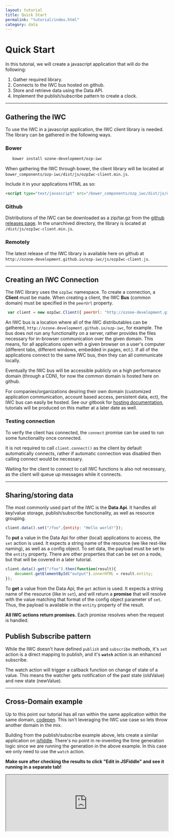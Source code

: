 ```yaml
---
layout: tutorial
title: Quick Start
permalink: "tutorial/index.html"
category: data
---
```


# Quick Start
In this tutorial, we will create a javascript application that will do the following:

  1. Gather required library.
  2. Connects to the IWC bus hosted on github.
  3. Store and retrieve data using the Data API. 
  4. Implement the publish/subscribe pattern to create a clock.

***

## Gathering the IWC
To use the IWC in a javascript application, the IWC client library is needed.
The library can be gathered in the following ways.

### Bower

``` bash
   bower install ozone-development/ozp-iwc
```
When gathering the IWC through bower, the client library will be located at  `bower_components/ozp-iwc/dist/js/ozpIwc-client.min.js`.

Include it in your applications HTML as so:

``` html
<script type="text/javascript" src="/bower_components/ozp_iwc/dist/js/ozpIwc-client.min.js"></script>
```

### Github
Distributions of the IWC can be downloaded as a zip/tar.gz from the [github releases page](https://github.com/ozone-development/ozp-iwc/releases).
In the unarchived directory, the library is located  at `/dist/js/ozpIwc-client.min.js`.

### Remotely 
The latest release of the IWC library is available here on github at `http://ozone-development.github.io/ozp-iwc/js/ozpIwc-client.js`.

***
   
## Creating an IWC Connection
The IWC library uses the `ozpIwc` namespace. To create a connection, a  **Client** must be made. When creating a client,
the IWC **Bus** (common domain) must be specified in the `peerUrl` property.

``` js
 var client = new ozpIwc.Client({ peerUrl: "http://ozone-development.github.io/ozp-iwc"});
```

An IWC bus is a location where all of the IWC distributables can be gathered, 
`http://ozone-development.github.io/ozp-iwc`, for example. The bus does not run any functionality on a server, rather 
provides the files necessary for in-browser communication over the given domain. This means, for all applications open
with a given browser on a user's computer (different tabs, different windows, embedded in pages, ect.). If all of the 
applications connect to the same IWC bus, then they can all communicate locally.

Eventually the IWC bus will be accessible publicly on a high performance domain (through a CDN), for now the common
domain is hosted here on github.

For companies/organizations desiring their own domain (customized application communication, account based access, 
persistent data, ect), the IWC bus can easily be hosted. See our gitbook for [hosting documentation]({{site.baseurl}}/gitbook/bus/overview.html), tutorials will 
be produced on this matter at a later date as well.

### Testing connection
To verify the client has connected, the `connect` promise can be used to run some functionality once connected.

<p data-height="170" data-theme-id="0" data-slug-hash="yYrJOj" data-default-tab="js" data-user="Kevin-K" class='codepen'></p>


It is not required to call `client.connect()` as the client by default automatically connects, rather if automatic
connection was disabled then calling connect would be necessary.

Waiting for the client to connect to call IWC functions is also not necessary, as the client will queue up messages
while it connects.

***

## Sharing/storing data

The most commonly used part of the IWC is the **Data Api**. It handles all key/value storage, publish/subscribe 
functionality, as well as resource grouping.

``` js
client.data().set("/foo",{entity: "Hello world!"});
```

To **put** a value in the Data Api for other (local) applications to access, the `set` action is used. It expects a
string name of the resource (we like rest-like naming), as well as a config object. To set data, the payload must be set
to the `entity` property. There are other properties that can be set on a node, but that will be covered in a later 
tutorial.

``` js
client.data().get("/foo").then(function(result){
    document.getElementById("output").innerHTML = result.entity;
});
```

To **get** a value from the Data Api, the `get` action is used. It expects a string name of the resource (like in `set`),
and will return a **promise** that will resolve with the value matching that format of the config object parameter of 
`set`. Thus, the payload is available in the `entity` property of the result.


**All IWC actions return promises.** Each promise resolves when the request is handled.

<p data-height="190" data-theme-id="0" data-slug-hash="wKZoPK" data-default-tab="js" data-user="Kevin-K" class='codepen'>


## Publish Subscribe pattern
While the IWC doesn't have defined `publish` and `subscribe` methods, it's `set` action is a direct mapping to publish,
and it's **`watch`** action is an enhanced subscribe.

The watch action will trigger a callback function on change of state of a value. This means the watcher gets notification
of the past state (oldValue) and new state (newValue).

<p data-height="255" data-theme-id="0" data-slug-hash="vNMyoE" data-default-tab="js" data-user="Kevin-K" class='codepen'>

***

## Cross-Domain example
Up to this point our tutorial has all ran within the same application within the same domain, 
[codepen](http://codepen.io/). This isn't leveraging the IWC use case so lets throw another domain in the mix.

Building from the publish/subscribe example above, lets create a similar application on 
[jsfiddle](https://jsfiddle.net/). There's no point in re-inventing the time generation logic since we are running the 
generation in the above example. In this case we only need to use the `watch` action.

**Make sure after checking the results to click "Edit in JSFiddle" and see it running in a separate tab!**
<iframe
  style="width: 100%; height: 175px"
  src="http://jsfiddle.net/kjkelly/rg4z5kms/embedded/js,result/">
</iframe>

